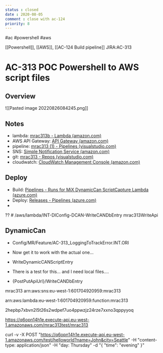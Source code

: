 ```yaml
---
status : closed
date : 2020-08-05
comment : close with ac-124
priority: 8
---
```


 #ac #powershell #aws

[[Powershell]], [[AWS]], [[AC-124 Build pipeline]]
JIRA:AC-313

# AC-313 POC Powershell to AWS script files

## Overview
![[Pasted image 20220826084245.png]]

## Notes
- lambda: [mrac313b - Lambda (amazon.com)](https://eu-west-1.console.aws.amazon.com/lambda/home?region=eu-west-1#/functions/mrac313b?tab=code)
- AWS API Gateway: [API Gateway (amazon.com)](https://eu-west-1.console.aws.amazon.com/apigateway/home?region=eu-west-1#/apis/q6opn14h1e/resources/efsa5a5876)
- pipeline: [mrac313 (1) - Pipelines (visualstudio.com)](https://mixtelematics.visualstudio.com/DeviceIntegration/_apps/hub/ms.vss-build-web.ci-designer-hub?pipelineId=907&branch=main)
- SNS: [Simple Notification Service (amazon.com)](https://eu-west-1.console.aws.amazon.com/sns/v3/home?region=eu-west-1#/topic/arn:aws:sns:eu-west-1:601704920959:mrac313)
- git: [mrac313 - Repos (visualstudio.com)](https://mixtelematics.visualstudio.com/DeviceIntegration/_git/mrac313)
- cloudwatch: [CloudWatch Management Console (amazon.com)](https://eu-west-1.console.aws.amazon.com/cloudwatch/home?region=eu-west-1#logsV2:log-groups/log-group/$252Faws$252Flambda$252Fmrac313b)

## Deploy
- Build: [Pipelines - Runs for MiX DynamicCan ScriptCapture Lambda (azure.com)](https://dev.azure.com/MiXTelematics/DeviceIntegration/_build?definitionId=902)
- Deploy: [Releases - Pipelines (azure.com)](https://dev.azure.com/MiXTelematics/DeviceIntegration/_release?definitionId=68&view=mine&_a=releases)
- 

?? # /aws/lambda/INT-DIConfig-DCAN-WriteCANDbEntry
mrac313WriteApi

## DynamicCan
- Config/MR/Feature/AC-313_LoggingToTrackError.INT.ORI



- Now get it to work with the actual one...
- WriteDynamicCANScriptEntry
- There is a test for this... and I need local files....
- {PostPutApiUrl}/WriteCANDbEntry

mrac313
arn:aws:sns:eu-west-1:601704920959:mrac313

arn:aws:lambda:eu-west-1:601704920959:function:mrac313




2hepbp7xbvn2l5t26s2wdpef7uo4ppwzjz24rze7xxno3qppyyoq

https://q6opn14h1e.execute-api.eu-west-1.amazonaws.com/mrac313test/mrac313


curl -v -X POST "https://q6opn14h1e.execute-api.eu-west-1.amazonaws.com/test/helloworld?name=John&city=Seattle" -H "content-type: application/json" -H "day: Thursday" -d "{ \"time\": \"evening\" }"

